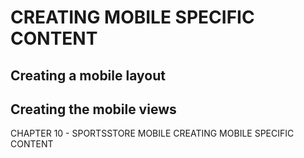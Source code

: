 # CREATING MOBILE SPECIFIC CONTENT
## Creating a mobile layout
## Creating the mobile views

CHAPTER 10 - SPORTSSTORE MOBILE
	CREATING MOBILE SPECIFIC CONTENT